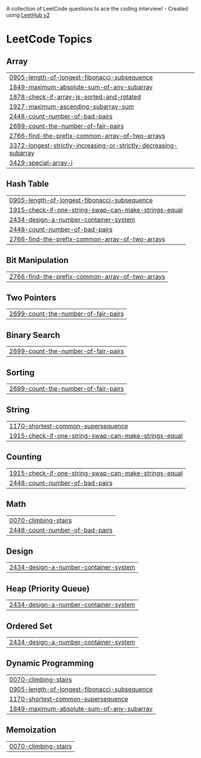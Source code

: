 A collection of LeetCode questions to ace the coding interview! - Created using [LeetHub v2](https://github.com/arunbhardwaj/LeetHub-2.0)
<!---LeetCode Topics Start-->
# LeetCode Topics
## Array
|  |
| ------- |
| [0905-length-of-longest-fibonacci-subsequence](https://github.com/aditya762/Leetcode-Coding-Practice/tree/master/0905-length-of-longest-fibonacci-subsequence) |
| [1849-maximum-absolute-sum-of-any-subarray](https://github.com/aditya762/Leetcode-Coding-Practice/tree/master/1849-maximum-absolute-sum-of-any-subarray) |
| [1878-check-if-array-is-sorted-and-rotated](https://github.com/aditya762/Leetcode-Coding-Practice/tree/master/1878-check-if-array-is-sorted-and-rotated) |
| [1927-maximum-ascending-subarray-sum](https://github.com/aditya762/Leetcode-Coding-Practice/tree/master/1927-maximum-ascending-subarray-sum) |
| [2448-count-number-of-bad-pairs](https://github.com/aditya762/Leetcode-Coding-Practice/tree/master/2448-count-number-of-bad-pairs) |
| [2699-count-the-number-of-fair-pairs](https://github.com/aditya762/Leetcode-Coding-Practice/tree/master/2699-count-the-number-of-fair-pairs) |
| [2766-find-the-prefix-common-array-of-two-arrays](https://github.com/aditya762/Leetcode-Coding-Practice/tree/master/2766-find-the-prefix-common-array-of-two-arrays) |
| [3372-longest-strictly-increasing-or-strictly-decreasing-subarray](https://github.com/aditya762/Leetcode-Coding-Practice/tree/master/3372-longest-strictly-increasing-or-strictly-decreasing-subarray) |
| [3429-special-array-i](https://github.com/aditya762/Leetcode-Coding-Practice/tree/master/3429-special-array-i) |
## Hash Table
|  |
| ------- |
| [0905-length-of-longest-fibonacci-subsequence](https://github.com/aditya762/Leetcode-Coding-Practice/tree/master/0905-length-of-longest-fibonacci-subsequence) |
| [1915-check-if-one-string-swap-can-make-strings-equal](https://github.com/aditya762/Leetcode-Coding-Practice/tree/master/1915-check-if-one-string-swap-can-make-strings-equal) |
| [2434-design-a-number-container-system](https://github.com/aditya762/Leetcode-Coding-Practice/tree/master/2434-design-a-number-container-system) |
| [2448-count-number-of-bad-pairs](https://github.com/aditya762/Leetcode-Coding-Practice/tree/master/2448-count-number-of-bad-pairs) |
| [2766-find-the-prefix-common-array-of-two-arrays](https://github.com/aditya762/Leetcode-Coding-Practice/tree/master/2766-find-the-prefix-common-array-of-two-arrays) |
## Bit Manipulation
|  |
| ------- |
| [2766-find-the-prefix-common-array-of-two-arrays](https://github.com/aditya762/Leetcode-Coding-Practice/tree/master/2766-find-the-prefix-common-array-of-two-arrays) |
## Two Pointers
|  |
| ------- |
| [2699-count-the-number-of-fair-pairs](https://github.com/aditya762/Leetcode-Coding-Practice/tree/master/2699-count-the-number-of-fair-pairs) |
## Binary Search
|  |
| ------- |
| [2699-count-the-number-of-fair-pairs](https://github.com/aditya762/Leetcode-Coding-Practice/tree/master/2699-count-the-number-of-fair-pairs) |
## Sorting
|  |
| ------- |
| [2699-count-the-number-of-fair-pairs](https://github.com/aditya762/Leetcode-Coding-Practice/tree/master/2699-count-the-number-of-fair-pairs) |
## String
|  |
| ------- |
| [1170-shortest-common-supersequence](https://github.com/aditya762/Leetcode-Coding-Practice/tree/master/1170-shortest-common-supersequence) |
| [1915-check-if-one-string-swap-can-make-strings-equal](https://github.com/aditya762/Leetcode-Coding-Practice/tree/master/1915-check-if-one-string-swap-can-make-strings-equal) |
## Counting
|  |
| ------- |
| [1915-check-if-one-string-swap-can-make-strings-equal](https://github.com/aditya762/Leetcode-Coding-Practice/tree/master/1915-check-if-one-string-swap-can-make-strings-equal) |
| [2448-count-number-of-bad-pairs](https://github.com/aditya762/Leetcode-Coding-Practice/tree/master/2448-count-number-of-bad-pairs) |
## Math
|  |
| ------- |
| [0070-climbing-stairs](https://github.com/aditya762/Leetcode-Coding-Practice/tree/master/0070-climbing-stairs) |
| [2448-count-number-of-bad-pairs](https://github.com/aditya762/Leetcode-Coding-Practice/tree/master/2448-count-number-of-bad-pairs) |
## Design
|  |
| ------- |
| [2434-design-a-number-container-system](https://github.com/aditya762/Leetcode-Coding-Practice/tree/master/2434-design-a-number-container-system) |
## Heap (Priority Queue)
|  |
| ------- |
| [2434-design-a-number-container-system](https://github.com/aditya762/Leetcode-Coding-Practice/tree/master/2434-design-a-number-container-system) |
## Ordered Set
|  |
| ------- |
| [2434-design-a-number-container-system](https://github.com/aditya762/Leetcode-Coding-Practice/tree/master/2434-design-a-number-container-system) |
## Dynamic Programming
|  |
| ------- |
| [0070-climbing-stairs](https://github.com/aditya762/Leetcode-Coding-Practice/tree/master/0070-climbing-stairs) |
| [0905-length-of-longest-fibonacci-subsequence](https://github.com/aditya762/Leetcode-Coding-Practice/tree/master/0905-length-of-longest-fibonacci-subsequence) |
| [1170-shortest-common-supersequence](https://github.com/aditya762/Leetcode-Coding-Practice/tree/master/1170-shortest-common-supersequence) |
| [1849-maximum-absolute-sum-of-any-subarray](https://github.com/aditya762/Leetcode-Coding-Practice/tree/master/1849-maximum-absolute-sum-of-any-subarray) |
## Memoization
|  |
| ------- |
| [0070-climbing-stairs](https://github.com/aditya762/Leetcode-Coding-Practice/tree/master/0070-climbing-stairs) |
<!---LeetCode Topics End-->